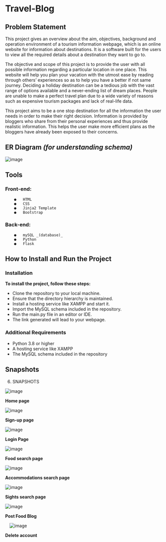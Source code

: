 # **Travel-Blog**

## **Problem Statement** 
This project gives an overview about the aim, objectives, background and operation environment of a tourism information webpage, which is an online website for information about destinations. 
It is a software built for the users to view all the required details about a destination they want to go to.
 
The objective and scope of this project is to provide the user with all possible information regarding a particular location in one place. This website will help you plan your vacation with the utmost ease by reading through others’ experiences so as to help you have a better if not same journey. Deciding a holiday destination can be a tedious job with the vast range of options available and a never-ending list of dream places. People are unable to make a perfect travel plan due to a wide variety of reasons such as expensive tourism packages and lack of real-life data.

This project aims to be a one stop destination for all the information the user needs in order to make their right decision. Information is provided by bloggers who share from their personal experiences and thus provide realistic information. This helps the user make more efficient plans as the bloggers have already been exposed to their concerns.

## **ER Diagram** _(for understanding schema)_
![image](https://github.com/Akshay-Bhagwat/Travel-Blog/assets/80463932/2560ecac-3354-4fb2-ba7f-359f96dc92ad)

## **Tools**
   ### Front-end:
        ●	HTML
        ●	CSS
        ●	Jinja2 Template
        ●	Bootstrap
   ### Back-end:
        ●	mySQL _(database)_
        ●	Python
        ●	Flask

## **How to Install and Run the Project**

### Installation

**To install the project, follow these steps:**

* Clone the repository to your local machine.
* Ensure that the directory hierarchy is maintained.
* Install a hosting service like XAMPP and start it.
* Import the MySQL schema included in the repository.
* Run the main.py file in an editor or IDE.
* The link generated will lead to your webpage.

### Additional Requirements
* Python 3.8 or higher
* A hosting service like XAMPP
* The MySQL schema included in the repository

## **Snapshots**
6. SNAPSHOTS 
  
 ![image](https://github.com/Akshay-Bhagwat/Travel-Blog/assets/80463932/e4e6966e-b1aa-4c95-ae59-78e5ad41c289)

**Home page**
  
 ![image](https://github.com/Akshay-Bhagwat/Travel-Blog/assets/80463932/33f04383-c470-475f-aab7-8c01da2357ac)

**Sign-up page**

![image](https://github.com/Akshay-Bhagwat/Travel-Blog/assets/80463932/50771b34-d97b-4d89-aa90-5792fcf91d6d)

**Login Page**

 ![image](https://github.com/Akshay-Bhagwat/Travel-Blog/assets/80463932/6f542371-cde6-478f-8a32-926aebe50228)

**Food search page** 
   
![image](https://github.com/Akshay-Bhagwat/Travel-Blog/assets/80463932/5ba4bc79-05ea-49eb-b7f2-592f44a8458d)

**Accommodations search page**

![image](https://github.com/Akshay-Bhagwat/Travel-Blog/assets/80463932/473072ca-7e8b-4dd5-89be-547fdb8c3715)

**Sights search page**

 ![image](https://github.com/Akshay-Bhagwat/Travel-Blog/assets/80463932/fc1df128-dcf7-4b97-b4ff-ee2127d28775)

**Post Food Blog**

 ![image](https://github.com/Akshay-Bhagwat/Travel-Blog/assets/80463932/276b60f7-67f0-4658-a269-792a63fd019e)

**Delete account**

